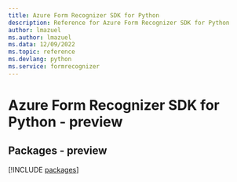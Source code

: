 ```yaml
---
title: Azure Form Recognizer SDK for Python
description: Reference for Azure Form Recognizer SDK for Python
author: lmazuel
ms.author: lmazuel
ms.data: 12/09/2022
ms.topic: reference
ms.devlang: python
ms.service: formrecognizer
---
```

# Azure Form Recognizer SDK for Python - preview
## Packages - preview
[!INCLUDE [packages](form-recognizer-index.md)]
